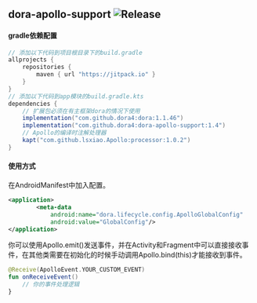 dora-apollo-support
![Release](https://jitpack.io/v/dora4/dora-apollo-support.svg)
--------------------------------

#### gradle依赖配置

```groovy
// 添加以下代码到项目根目录下的build.gradle
allprojects {
    repositories {
        maven { url "https://jitpack.io" }
    }
}
// 添加以下代码到app模块的build.gradle.kts
dependencies {
    // 扩展包必须在有主框架dora的情况下使用
    implementation("com.github.dora4:dora:1.1.46")
    implementation("com.github.dora4:dora-apollo-support:1.4")
    // Apollo的编译时注解处理器
    kapt("com.github.lsxiao.Apollo:processor:1.0.2")
}
```

#### 使用方式

在AndroidManifest中加入配置。
```xml
<application>
        <meta-data
            android:name="dora.lifecycle.config.ApolloGlobalConfig"
            android:value="GlobalConfig"/>
</application>
```
你可以使用Apollo.emit()发送事件，并在Activity和Fragment中可以直接接收事件，在其他类需要在初始化的时候手动调用Apollo.bind(this)才能接收到事件。
```kotlin
@Receive(ApolloEvent.YOUR_CUSTOM_EVENT)
fun onReceiveEvent()
    // 你的事件处理逻辑
}
```
